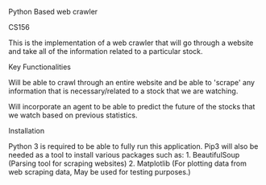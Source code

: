Python Based web crawler

CS156 

This is the implementation of a web crawler that will go through a website and take all of the information related to a particular stock.


Key Functionalities

Will be able to crawl through an entire website and be able to 'scrape' any information that is necessary/related to a stock that we are watching.

Will incorporate an agent to be able to predict the future of the stocks that we watch based on previous statistics.

Installation

Python 3 is required to be able to fully run this application.
Pip3 will also be needed as a tool to install various packages such as:
	1. BeautifulSoup (Parsing tool for scraping websites)
	2. Matplotlib (For plotting data from web scraping data, May be used for testing purposes.)